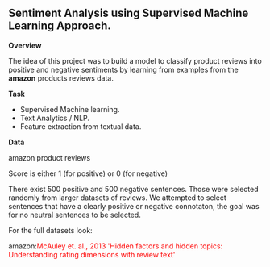 <h2>Sentiment Analysis using Supervised Machine Learning Approach.</h2>



**Overview**

The idea of this project was to build a model to classify product reviews into positive and negative sentiments by learning from  examples from the **amazon** products  reviews data.



**Task**

* Supervised Machine learning.
* Text Analytics / NLP.
* Feature extraction from textual data.

**Data**

amazon product reviews

Score is either 1 (for positive) or 0 (for negative)

There exist 500 positive and 500 negative sentences. Those were selected randomly from larger datasets of reviews. 
We attempted to select sentences that have a clearly positive or negative connotaton, the goal was for no neutral sentences to be selected.



For the full datasets look:

amazon:<font color='red' >McAuley et. al., 2013 'Hidden factors and hidden topics: Understanding rating dimensions with review text'</font>



